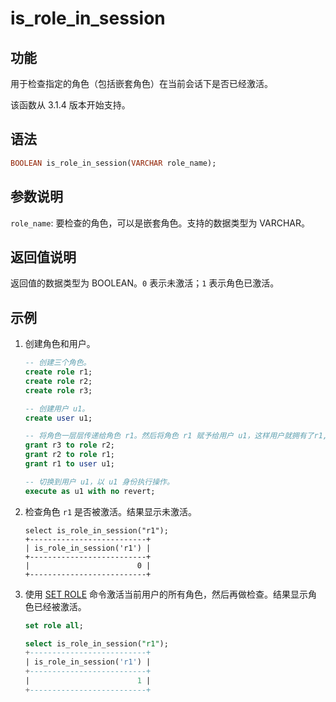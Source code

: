 # is_role_in_session

## 功能

用于检查指定的角色（包括嵌套角色）在当前会话下是否已经激活。

该函数从 3.1.4 版本开始支持。

## 语法

```Haskell
BOOLEAN is_role_in_session(VARCHAR role_name);
```

## 参数说明

`role_name`: 要检查的角色，可以是嵌套角色。支持的数据类型为 VARCHAR。

## 返回值说明

返回值的数据类型为 BOOLEAN。`0` 表示未激活；`1` 表示角色已激活。

## 示例

1. 创建角色和用户。

   ```sql
   -- 创建三个角色。
   create role r1;
   create role r2;
   create role r3;

   -- 创建用户 u1。
   create user u1;

   -- 将角色一层层传递给角色 r1。然后将角色 r1 赋予给用户 u1，这样用户就拥有了r1, r2, r3 三个角色。
   grant r3 to role r2;
   grant r2 to role r1;
   grant r1 to user u1;

   -- 切换到用户 u1，以 u1 身份执行操作。
   execute as u1 with no revert;
   ```

2. 检查角色 `r1` 是否被激活。结果显示未激活。

   ```plaintext
   select is_role_in_session("r1");
   +--------------------------+
   | is_role_in_session('r1') |
   +--------------------------+
   |                        0 |
   +--------------------------+
   ```

3. 使用 [SET ROLE](../../sql-statements/account-management/SET_ROLE.md) 命令激活当前用户的所有角色，然后再做检查。结果显示角色已经被激活。

   ```sql
   set role all;

   select is_role_in_session("r1");
   +--------------------------+
   | is_role_in_session('r1') |
   +--------------------------+
   |                        1 |
   +--------------------------+
   ```
